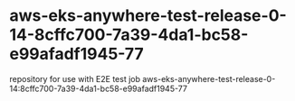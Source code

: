 # aws-eks-anywhere-test-release-0-14-8cffc700-7a39-4da1-bc58-e99afadf1945-77
repository for use with E2E test job aws-eks-anywhere-test-release-0-14:8cffc700-7a39-4da1-bc58-e99afadf1945-77
